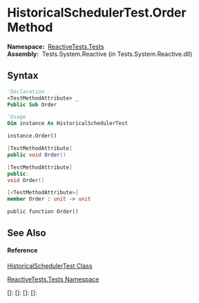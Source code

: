 # HistoricalSchedulerTest.Order Method

**Namespace:**  [ReactiveTests.Tests](ReactiveTests.Tests\ReactiveTests.Tests.md)  
**Assembly:**  Tests.System.Reactive (in Tests.System.Reactive.dll)

## Syntax

```vb
'Declaration
<TestMethodAttribute> _
Public Sub Order
```

```vb
'Usage
Dim instance As HistoricalSchedulerTest

instance.Order()
```

```csharp
[TestMethodAttribute]
public void Order()
```

```c++
[TestMethodAttribute]
public:
void Order()
```

```fsharp
[<TestMethodAttribute>]
member Order : unit -> unit 
```

```jscript
public function Order()
```

## See Also

#### Reference

[HistoricalSchedulerTest Class](HistoricalSchedulerTest\HistoricalSchedulerTest.md)

[ReactiveTests.Tests Namespace](ReactiveTests.Tests\ReactiveTests.Tests.md)

[]: 
[]: 
[]: 
[]: 
